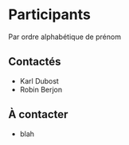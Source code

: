 
# Participants

Par ordre alphabétique de prénom

## Contactés

* Karl Dubost
* Robin Berjon

## À contacter

* blah
